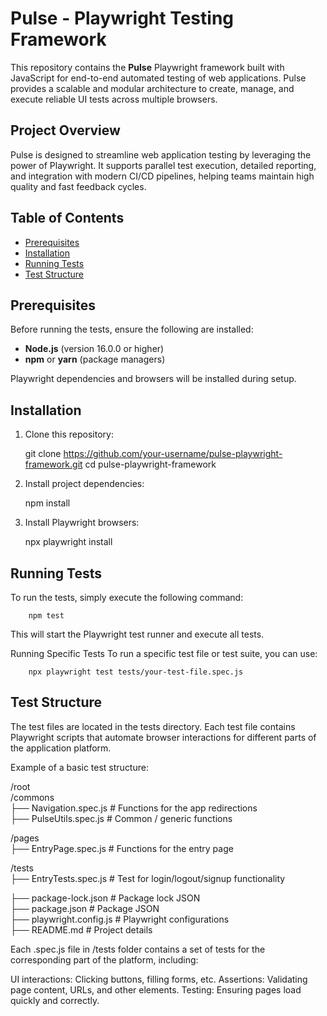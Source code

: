 # Pulse - Playwright Testing Framework

This repository contains the **Pulse** Playwright framework built with JavaScript for end-to-end automated testing of web applications. Pulse provides a scalable and modular architecture to create, manage, and execute reliable UI tests across multiple browsers.

## Project Overview

Pulse is designed to streamline web application testing by leveraging the power of Playwright. It supports parallel test execution, detailed reporting, and integration with modern CI/CD pipelines, helping teams maintain high quality and fast feedback cycles.

## Table of Contents

- [Prerequisites](#prerequisites)  
- [Installation](#installation)  
- [Running Tests](#running-tests)  
- [Test Structure](#test-structure)  

## Prerequisites

Before running the tests, ensure the following are installed:

- **Node.js** (version 16.0.0 or higher)  
- **npm** or **yarn** (package managers)  

Playwright dependencies and browsers will be installed during setup.

## Installation

1. Clone this repository:

   git clone https://github.com/your-username/pulse-playwright-framework.git
   cd pulse-playwright-framework

2. Install project dependencies:

   npm install

3. Install Playwright browsers:

   npx playwright install

## Running Tests
    
To run the tests, simply execute the following command:

        npm test

This will start the Playwright test runner and execute all tests.

Running Specific Tests
    To run a specific test file or test suite, you can use:

        npx playwright test tests/your-test-file.spec.js

## Test Structure

The test files are located in the tests directory. Each test file contains Playwright scripts that automate browser interactions for different parts of the application platform.

Example of a basic test structure:

/root  
  /commons  
  ├── Navigation.spec.js          # Functions for the app redirections  
  ├── PulseUtils.spec.js          # Common / generic functions  

  /pages  
  ├── EntryPage.spec.js           # Functions for the entry page  

  /tests  
  ├── EntryTests.spec.js          # Test for login/logout/signup functionality  

├── package-lock.json            # Package lock JSON  
├── package.json                 # Package JSON  
├── playwright.config.js         # Playwright configurations  
├── README.md                    # Project details

Each .spec.js file in /tests folder contains a set of tests for the corresponding part of the platform, including:

UI interactions: Clicking buttons, filling forms, etc.
Assertions: Validating page content, URLs, and other elements.
Testing: Ensuring pages load quickly and correctly.